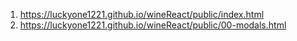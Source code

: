 <!-- https://github.com/luckyone1221/0078Wine -->

1. <https://luckyone1221.github.io/wineReact/public/index.html>
1. <https://luckyone1221.github.io/wineReact/public/00-modals.html>
